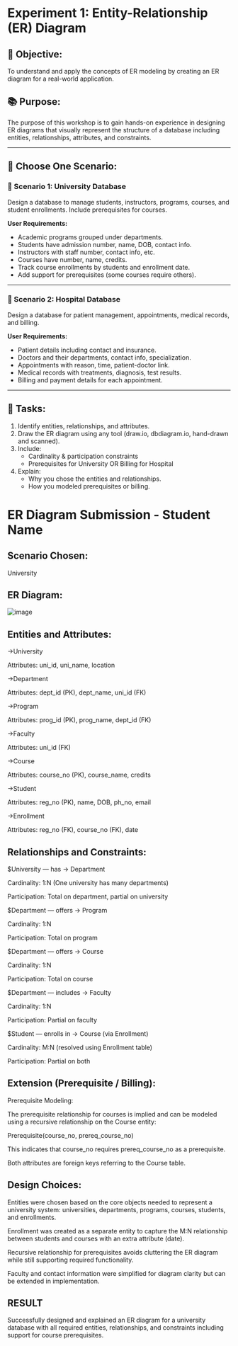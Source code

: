 # Experiment 1: Entity-Relationship (ER) Diagram

## 🎯 Objective:
To understand and apply the concepts of ER modeling by creating an ER diagram for a real-world application.

## 📚 Purpose:
The purpose of this workshop is to gain hands-on experience in designing ER diagrams that visually represent the structure of a database including entities, relationships, attributes, and constraints.

---

## 🧪 Choose One Scenario:

### 🔹 Scenario 1: University Database
Design a database to manage students, instructors, programs, courses, and student enrollments. Include prerequisites for courses.

**User Requirements:**
- Academic programs grouped under departments.
- Students have admission number, name, DOB, contact info.
- Instructors with staff number, contact info, etc.
- Courses have number, name, credits.
- Track course enrollments by students and enrollment date.
- Add support for prerequisites (some courses require others).

---

### 🔹 Scenario 2: Hospital Database
Design a database for patient management, appointments, medical records, and billing.

**User Requirements:**
- Patient details including contact and insurance.
- Doctors and their departments, contact info, specialization.
- Appointments with reason, time, patient-doctor link.
- Medical records with treatments, diagnosis, test results.
- Billing and payment details for each appointment.

---

## 📝 Tasks:
1. Identify entities, relationships, and attributes.
2. Draw the ER diagram using any tool (draw.io, dbdiagram.io, hand-drawn and scanned).
3. Include:
   - Cardinality & participation constraints
   - Prerequisites for University OR Billing for Hospital
4. Explain:
   - Why you chose the entities and relationships.
   - How you modeled prerequisites or billing.

# ER Diagram Submission - Student Name

## Scenario Chosen:
University 
## ER Diagram:
![image](https://github.com/user-attachments/assets/0ca3b617-db56-4061-819c-0fd57d4b2673)


## Entities and Attributes:
->University

Attributes: uni_id, uni_name, location

->Department

Attributes: dept_id (PK), dept_name, uni_id (FK)

->Program

Attributes: prog_id (PK), prog_name, dept_id (FK)

->Faculty

Attributes: uni_id (FK)

->Course

Attributes: course_no (PK), course_name, credits

->Student

Attributes: reg_no (PK), name, DOB, ph_no, email

->Enrollment

Attributes: reg_no (FK), course_no (FK), date

## Relationships and Constraints:
$University — has → Department

Cardinality: 1:N (One university has many departments)

Participation: Total on department, partial on university

$Department — offers → Program

Cardinality: 1:N

Participation: Total on program

$Department — offers → Course

Cardinality: 1:N

Participation: Total on course

$Department — includes → Faculty

Cardinality: 1:N

Participation: Partial on faculty

$Student — enrolls in → Course (via Enrollment)

Cardinality: M:N (resolved using Enrollment table)

Participation: Partial on both
## Extension (Prerequisite / Billing):
Prerequisite Modeling:

The prerequisite relationship for courses is implied and can be modeled using a recursive relationship on the Course entity:

Prerequisite(course_no, prereq_course_no)

This indicates that course_no requires prereq_course_no as a prerequisite.

Both attributes are foreign keys referring to the Course table.
## Design Choices:
Entities were chosen based on the core objects needed to represent a university system: universities, departments, programs, courses, students, and enrollments.

Enrollment was created as a separate entity to capture the M:N relationship between students and courses with an extra attribute (date).

Recursive relationship for prerequisites avoids cluttering the ER diagram while still supporting required functionality.

Faculty and contact information were simplified for diagram clarity but can be extended in implementation.
## RESULT
Successfully designed and explained an ER diagram for a university database with all required entities, relationships, and constraints including support for course prerequisites.

